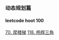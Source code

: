 ### 动态规划篇
#### leetcode hoot 100
[70. 爬楼梯](https://github.com/cyh756085049/web-system/blob/main/algorithms/leetcode/dp/climbStairs.js)
[118. 杨辉三角](https://github.com/cyh756085049/web-system/blob/main/algorithms/leetcode/dp/genetate.js)
